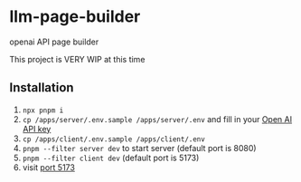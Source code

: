 # llm-page-builder
openai API page builder

This project is VERY WIP at this time

## Installation

1) `npx pnpm i`
2) `cp /apps/server/.env.sample /apps/server/.env` and fill in your [Open AI API key](https://openai.com/blog/openai-api/)
3) `cp /apps/client/.env.sample /apps/client/.env` 
4) `pnpm --filter server dev` to start server (default port is 8080)
5) `pnpm --filter client dev` (default port is 5173)
6) visit [port 5173](localhost:5173)
